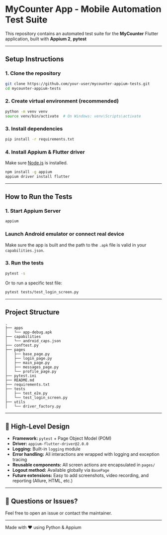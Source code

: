 # MyCounter App - Mobile Automation Test Suite

This repository contains an automated test suite for the **MyCounter** Flutter application, built with **Appium 2**, **pytest**

---

## Setup Instructions

### 1. Clone the repository

```bash
git clone https://github.com/your-user/mycounter-appium-tests.git
cd mycounter-appium-tests
```

### 2. Create virtual environment (recommended)

```bash
python -m venv venv
source venv/bin/activate  # On Windows: venv\Scripts\activate
```

### 3. Install dependencies

```bash
pip install -r requirements.txt
```

### 4. Install Appium & Flutter driver

Make sure [Node.js](https://nodejs.org/) is installed.

```bash
npm install -g appium
appium driver install flutter
```

---

## How to Run the Tests

### 1. Start Appium Server

```bash
appium
```

### Launch Android emulator or connect real device

Make sure the app is built and the path to the `.apk` file is valid in your `capabilities.json`.

### 3. Run the tests

```bash
pytest -s
```

Or to run a specific test file:

```bash
pytest tests/test_login_screen.py
```

---

## Project Structure

```
.
├── apps
│   └── app-debug.apk
├── capabilities
│   └── android_caps.json
├── conftest.py
├── pages
│   ├── base_page.py
│   ├── login_page.py
│   ├── main_page.py
│   ├── messages_page.py
│   └── profile_page.py
├── pytest.ini
├── README.md
├── requirements.txt
├── tests
│   ├── test_e2e.py
│   └── test_login_screen.py
├── utils
│   └── driver_factory.py
```

---

## 🧠 High-Level Design

* **Framework:** `pytest` + Page Object Model (POM)
* **Driver:** `appium-flutter-driver@2.0.0`
* **Logging:** Built-in `logging` module
* **Error handling:** All interactions are wrapped with logging and exception tracing
* **Reusable components:** All screen actions are encapsulated in `pages/`
* **Logout method:** Available globally via `BasePage`
* **Future extensions:** Easy to add screenshots, video recording, and reporting (Allure, HTML, etc.)

---

## 💬 Questions or Issues?

Feel free to open an issue or contact the maintainer.

---

Made with ❤️ using Python & Appium
